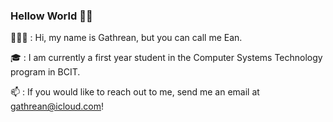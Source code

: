 ### Hellow World 👋🏽

👨🏽‍💻 : Hi, my name is Gathrean, but you can call me Ean.

🎓 : I am currently a first year student in the Computer Systems Technology program in BCIT.

📫 : If you would like to reach out to me, send me an email at gathrean@icloud.com!

<!--
**gathrean/gathrean** is a ✨ _special_ ✨ repository because its `README.md` (this file) appears on your GitHub profile.

Here are some ideas to get you started:

- 🔭 I’m currently working on ...
- 🌱 I’m currently learning ...
- 👯 I’m looking to collaborate on ...
- 🤔 I’m looking for help with ...
- 💬 Ask me about ...
- 📫 How to reach me: ...
- 😄 Pronouns: ...
- ⚡ Fun fact: ...
-->
